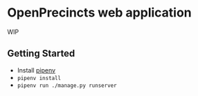 OpenPrecincts web application
=============================

WIP

Getting Started
---------------

* Install [pipenv](https://pipenv.readthedocs.io/en/latest/)
* ``pipenv install``
* ``pipenv run ./manage.py runserver``
